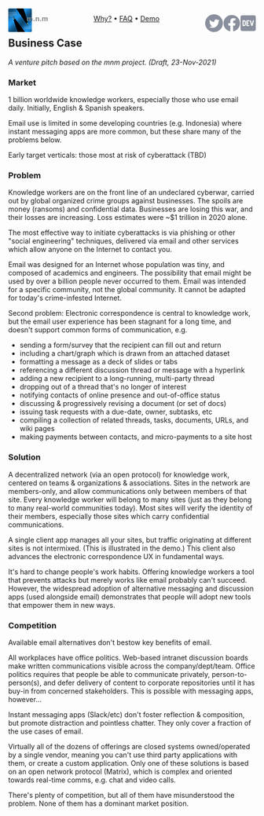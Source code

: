<script src="//gc.zgo.at/count.js" async
        data-goatcounter="https://mnmnotmail.goatcounter.com/count"></script>

<div style="text-align:center">
   <a href="/"><img align="left" style="margin-top:-12px" src="logo-48-bleed-bright.png">
      <div style="float:left; margin-left:-0.75em; font-weight:bold; color:#888">m.n.m</div></a>
   <a href="https://dev.to/mnmnotmail"      ><img height="36" align="right" src="icon-dev-gray.svg"></a>
   <a href="https://facebook.com/mnmnotmail"><img height="36" align="right" src="icon-fb-gray-58.png"></a>
   <a href="https://twitter.com/mnmnotmail" ><img height="36" align="right" src="icon-tw-gray.svg"></a>
   <a href="/rationale.html">Why?</a> &bull;
   <a href="/faq.html">FAQ</a> &bull;
   <a href="/demo.html">Demo</a>
</div>

## Business Case

_A venture pitch based on the mnm project. (Draft, 23-Nov-2021)_

### Market

1 billion worldwide knowledge workers, especially those who use email daily. 
Initially, English & Spanish speakers.

Email use is limited in some developing countries (e.g. Indonesia) where instant messaging apps are more common, 
but these share many of the problems below.

Early target verticals: those most at risk of cyberattack (TBD)

### Problem

Knowledge workers are on the front line of an undeclared cyberwar, 
carried out by global organized crime groups against businesses. 
The spoils are money (ransoms) and confidential data. 
Businesses are losing this war, and their losses are increasing. 
Loss estimates were ~$1 trillion in 2020 alone.

The most effective way to initiate cyberattacks is via phishing or other "social engineering" techniques, 
delivered via email and other services which allow anyone on the Internet to contact you.

Email was designed for an Internet whose population was tiny, and composed of academics and engineers. 
The possibility that email might be used by over a billion people never occurred to them. 
Email was intended for a specific community, not the global community. 
It cannot be adapted for today's crime-infested Internet.

Second problem: Electronic correspondence is central to knowledge work, 
but the email user experience has been stagnant for a long time, 
and doesn't support common forms of communication, e.g.
- sending a form/survey that the recipient can fill out and return
- including a chart/graph which is drawn from an attached dataset
- formatting a message as a deck of slides or tabs
- referencing a different discussion thread or message with a hyperlink
- adding a new recipient to a long-running, multi-party thread
- dropping out of a thread that's no longer of interest
- notifying contacts of online presence and out-of-office status
- discussing & progressively revising a document (or set of docs)
- issuing task requests with a due-date, owner, subtasks, etc
- compiling a collection of related threads, tasks, documents, URLs, and wiki pages
- making payments between contacts, and micro-payments to a site host

### Solution

A decentralized network (via an open protocol) for knowledge work, centered on teams & organizations & associations. 
Sites in the network are members-only, and allow communications only between members of that site. 
Every knowledge worker will belong to many sites (just as they belong to many real-world communities today). 
Most sites will verify the identity of their members, especially those sites which carry confidential communications.

A single client app manages all your sites, but traffic originating at different sites is not intermixed. 
(This is illustrated in the demo.) 
This client also advances the electronic correspondence UX in fundamental ways.

It's hard to change people's work habits. 
Offering knowledge workers a tool that prevents attacks but merely works like email probably can't succeed. 
However, the widespread adoption of alternative messaging and discussion apps (used alongside email) 
demonstrates that people will adopt new tools that empower them in new ways.

### Competition

Available email alternatives don't bestow key benefits of email.

All workplaces have office politics. 
Web-based intranet discussion boards make written communications visible across the company/dept/team. 
Office politics requires that people be able to communicate privately, person-to-person(s), 
and defer delivery of content to corporate repositories until it has buy-in from concerned stakeholders. 
This is possible with messaging apps, however...

Instant messaging apps (Slack/etc) don't foster reflection & composition, but promote distraction and pointless chatter. 
They only cover a fraction of the use cases of email.

Virtually all of the dozens of offerings are closed systems owned/operated by a single vendor, 
meaning you can't use third party applications with them, or create a custom application. 
Only one of these solutions is based on an open network protocol 
(Matrix), which is complex and oriented towards real-time comms, e.g. chat and video calls.

There's plenty of competition, but all of them have misunderstood the problem. 
None of them has a dominant market position.
